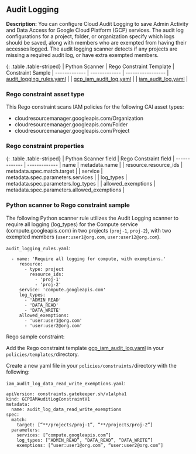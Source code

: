 ## Audit Logging

**Description:** You can configure Cloud Audit Logging to save Admin Activity 
and Data Access for Google Cloud Platform (GCP) services. The audit log 
configurations for a project, folder, or organization specify which logs should 
be saved, along with members who are exempted from having their accesses logged. 
The audit logging scanner detects if any projects are missing a required audit 
log, or have extra exempted members.


{: .table .table-striped}
| Python Scanner | Rego Constraint Template | Constraint Sample
| ------------- | ------------- | -----------------
| [audit_logging_rules.yaml](https://github.com/forseti-security/terraform-google-forseti/blob/master/modules/rules/templates/rules/audit_logging_rules.yaml) |
| [gcp_iam_audit_log.yaml](https://github.com/forseti-security/policy-library/blob/master/policies/templates/gcp_iam_audit_log.yaml) |
| [iam_audit_log.yaml](https://github.com/forseti-security/policy-library/blob/master/samples/iam_audit_log.yaml) |

### Rego constraint asset type

This Rego constraint scans IAM policies for the following CAI asset types:

- cloudresourcemanager.googleapis.com/Organization
- cloudresourcemanager.googleapis.com/Folder
- cloudresourcemanager.googleapis.com/Project

### Rego constraint properties

{: .table .table-striped}
| Python Scanner field | Rego Constraint field
| ------------- | -------------
| name | metadata.name |
| resource.resource_ids | metadata.spec.match.target |
| service | metadata.spec.parameters.services |
| log_types | metadata.spec.parameters.log_types |
| allowed_exemptions | metadata.spec.parameters.allowed_exemptions |


### Python scanner to Rego constraint sample

The following Python scanner rule utilizes the Audit Logging scanner to require all logging (log_types) for the Compute service (compute.googleapis.com) in two projects (`proj-1`, `proj-2`), with two exempted members (`user:user1@org.com`, `user:user12@org.com`).

`audit_logging_rules.yaml`:
```
  - name: 'Require all logging for compute, with exemptions.'
     resource:
       - type: project
         resource_ids:
           - 'proj-1'
           - 'proj-2'
     service: 'compute.googleapis.com'
     log_types:
       - 'ADMIN_READ'
       - 'DATA_READ'
       - 'DATA_WRITE'
     allowed_exemptions:
       - 'user:user1@org.com'
       - 'user:user2@org.com'

```

Rego sample constraint:

Add the Rego constraint template 
[gcp_iam_audit_log.yaml](https://github.com/forseti-security/policy-library/blob/master/policies/templates/gcp_iam_audit_log.yaml) 
in your `policies/templates/`directory.

Create a new yaml file in your `policies/constraints/`directory with the following:

`iam_audit_log_data_read_write_exemptions.yaml`:
```
apiVersion: constraints.gatekeeper.sh/v1alpha1
kind: GCPIAMAuditLogConstraintV1
metadata:
  name: audit_log_data_read_write_exemptions
spec:
  match:
    target: [“**/projects/proj-1”, “**/projects/proj-2”]
  parameters:
    services: [“compute.googleapis.com”]
    log_types: [“ADMIN_READ”, “DATA_READ”, “DATA_WRITE”]
    exemptions: [“user:user1@org.com”, “user:user2@org.com”]
```

